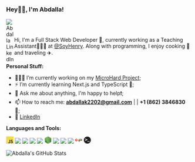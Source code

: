 ### Hey👋🏽, I'm Abdalla!

<a href="https://www.linkedin.com/in/abdalla-khawan/">
  <img align="left" alt="Abdalla LinkedIn" width="22px" src="https://cdn.jsdelivr.net/npm/simple-icons@v3/icons/linkedin.svg" />
</a>
<br />
<br />

Hi, I'm a Full Stack Web Developer 🚀, currently working as a Teaching Assistant🙍🏽‍♂️ at [@SoyHenry](https://www.soyhenry.com/). Along with programming, I enjoy cooking 🍝 and traveling ✈️.
  
**Personal Stuff:**

- 👨🏽‍💻 I’m currently working on my [MicroHard Project](https://github.com/Abdallak2202/MicroHard);
- ⚡️ I’m currently learning Next.js and TypeScript 🦕; 
- 💬 Ask me about anything, I'm happy to help❗;
- 📫 How to reach me: **abdallak2202@gmail.com** | | **+1 (862) 3846830** 📱;
- 🔗 [LinkedIn](https://www.linkedin.com/in/abdalla-khawan/)

**Languages and Tools:**  

<code><img height="20" src="https://raw.githubusercontent.com/github/explore/80688e429a7d4ef2fca1e82350fe8e3517d3494d/topics/javascript/javascript.png"></code>
<code><img height="20" src="https://www.pngfind.com/pngs/m/638-6386421_react-native-react-form-validation-hd-png-download.png"></code>
<code><img height="20" src="https://lerablog.org/wp-content/uploads/2019/07/REDUX-LOGO-1014x1024.png"></code>
<code><img height="20" src="https://upload.wikimedia.org/wikipedia/commons/thumb/1/10/CSS3_and_HTML5_logos_and_wordmarks.svg/791px-CSS3_and_HTML5_logos_and_wordmarks.svg.png"></code>
<code><img height="20" src="https://tse1.mm.bing.net/th?id=OIP.HuJobFwf4Uk3U1qTntaecgHaIE&pid=Api&P=0"></code>
<code><img height="20" src="https://raw.githubusercontent.com/github/explore/80688e429a7d4ef2fca1e82350fe8e3517d3494d/topics/nodejs/nodejs.png"></code>
<code><img height="20" src="https://cdn.freebiesupply.com/logos/large/2x/sequelize-logo-png-transparent.png"></code>
<code><img height="20" src="https://tse3.mm.bing.net/th?id=OIP.9MAgUxInlbcPDO3EmPa-DwHaHa&pid=Api&P=0"></code>
<code><img height="20" src="https://codindb.com/images/Strapi.png"></code>
<code><img height="20" src="https://raw.githubusercontent.com/github/explore/80688e429a7d4ef2fca1e82350fe8e3517d3494d/topics/git/git.png"></code>
<code><img height="20" src="https://raw.githubusercontent.com/github/explore/80688e429a7d4ef2fca1e82350fe8e3517d3494d/topics/terminal/terminal.png"></code>



![Abdalla's GitHub Stats](https://github-readme-stats.vercel.app/api?username=abdallak2202&show_icons=true&hide_border=true)
